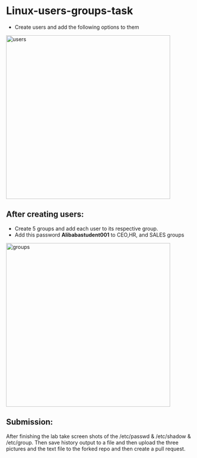 # Linux-users-groups-task

- Create users and add the following options to them

<img width="446" alt="users" src="https://user-images.githubusercontent.com/122549289/213204793-56a86de2-b13b-49fd-b823-e98651789103.PNG">

## After creating users:
  - Create 5 groups and add each user to its respective group.
  - Add this password **Alibabastudent001** to CEO,HR, and SALES groups 
 
  <img width="446" alt="groups" src="https://user-images.githubusercontent.com/122549289/213204870-c2d2e747-3248-4493-844f-e5620d7995aa.PNG">

## Submission:

After finishing the lab take screen shots of the /etc/passwd & /etc/shadow & /etc/group. Then save history output to a file and then upload the three pictures and the text file to the forked repo and then create a pull request. 

